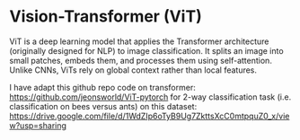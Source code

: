 # Vision-Transformer (ViT)
ViT is a deep learning model that applies the Transformer architecture (originally designed for NLP) to image classification. It splits an image into small patches, embeds them, and processes them using self-attention. Unlike CNNs, ViTs rely on global context rather than local features.

I have adapt this github repo code on transformer: https://github.com/jeonsworld/ViT-pytorch
for 2-way classification task (i.e. classification on bees versus ants) on this dataset: https://drive.google.com/file/d/1WdZIp6oTyB9Ug7ZkttsXcC0mtpquZ0_x/view?usp=sharing
